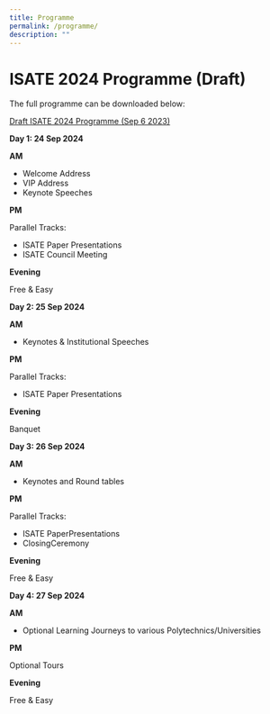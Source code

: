 ```yaml
---
title: Programme
permalink: /programme/
description: ""
---
```

# ISATE 2024 Programme (Draft)

The full programme can be downloaded below:

[Draft ISATE 2024 Programme (Sep 6 2023)](/files/draft%20isate%202024%20(sep%206%202023).pdf)


**Day 1: 24 Sep 2024**

**AM**
* Welcome Address
* VIP Address
* Keynote Speeches

**PM**

Parallel Tracks:
* ISATE Paper Presentations
* ISATE Council Meeting

**Evening**

Free & Easy

**Day 2: 25 Sep 2024**

**AM**
* Keynotes & Institutional Speeches

**PM**

Parallel Tracks:

* ISATE Paper Presentations

**Evening**

Banquet


**Day 3: 26 Sep 2024**

**AM**
* Keynotes and Round tables


**PM**

Parallel Tracks:

* ISATE PaperPresentations
* ClosingCeremony

**Evening**

Free & Easy


**Day 4: 27 Sep 2024**

**AM**
* Optional Learning Journeys to various Polytechnics/Universities

**PM**

Optional Tours


**Evening**

Free & Easy